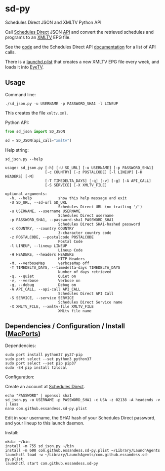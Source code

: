 # sd-py
Schedules Direct JSON and XMLTV Python API

Call [Schedules Direct](https://schedulesdirect.org/) JSON [API](../../../../SchedulesDirect/JSON-Service/wiki/API-20141201) 
and convert the retrieved schedules and programs to an [XMLTV](../../../../XMLTV/xmltv/blob/master/xmltv.dtd) EPG file.

See the [code](./sd_json.py) and the Schedules Direct API [documentation](../../../../SchedulesDirect/JSON-Service/wiki/API-20141201) for a 
list of API calls.

There is a [launchd.plist](./com.github.essandess.sd-py.plist) that creates a new XMLTV EPG file every week, and loads it into [EyeTV](../../../etv-comskip).

## Usage

Command line:
```
./sd_json.py -u USERNAME -p PASSWORD_SHA1 -l LINEUP
```

This creates the file `xmltv.xml`.

Python API:
```python
from sd_json import SD_JSON

sd = SD_JSON(api_call="xmltv")
```

Help string:
```
sd_json.py --help
```

```
usage: sd_json.py [-h] [-U SD_URL] [-u USERNAME] [-p PASSWORD_SHA1]
                  [-c COUNTRY] [-z POSTALCODE] [-l LINEUP] [-H HEADERS] [-M]
                  [-T TIMEDELTA_DAYS] [-q] [-v] [-g] [-A API_CALL]
                  [-S SERVICE] [-X XMLTV_FILE]

optional arguments:
  -h, --help            show this help message and exit
  -U SD_URL, --sd-url SD_URL
                        Schedules Direct URL (no trailing '/')
  -u USERNAME, --username USERNAME
                        Schedules Direct username
  -p PASSWORD_SHA1, --password-sha1 PASSWORD_SHA1
                        Schedules Direct SHA1-hashed password
  -c COUNTRY, --country COUNTRY
                        3-character country code
  -z POSTALCODE, --postalcode POSTALCODE
                        Postal Code
  -l LINEUP, --lineup LINEUP
                        Lineup Code
  -H HEADERS, --headers HEADERS
                        HTTP Headers
  -M, --verboseMap      verboseMap off
  -T TIMEDELTA_DAYS, --timedelta-days TIMEDELTA_DAYS
                        Number of days retrieved
  -q, --quiet           Quiet on
  -v, --verbose         Verbose on
  -g, --debug           Debug on
  -A API_CALL, --api-call API_CALL
                        Schedules Direct API Call
  -S SERVICE, --service SERVICE
                        Schedules Direct Service name
  -X XMLTV_FILE, --xmltv-file XMLTV_FILE
                        XMLtv file name
```

## Dependencies / Configuration / Install ([MacPorts](https://www.macports.org))

Dependencies:
```
sudo port install python37 py37-pip
sudo port select --set python3 python37
sudo port select --set pip pip37
sudo -EH pip install tzlocal
```

Configuration:

Create an account at [Schedules Direct](https://schedulesdirect.org/).

```
echo "PASSWORD" | openssl sha1
sd_json.py -u USERNAME -p PASSWORD_SHA1 -c USA -z 02138 -A headends -v | less
nano com.github.essandess.sd-py.plist
```

Edit in your username, the SHA1 hash of your Schedules Direct password, and your lineup to this launch daemon.

Install:
```
mkdir ~/bin
install -m 755 sd_json.py ~/bin
install -m 600 com.github.essandess.sd-py.plist ~/Library/LaunchAgents
launchctl load -w ~/Library/LaunchAgents/com.github.essandess.sd-py.plist
launchctl start com.github.essandess.sd-py
```

